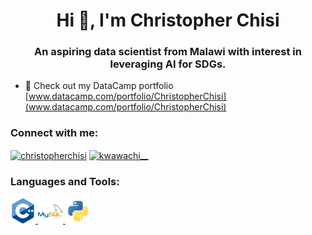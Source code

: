 <h1 align="center">Hi 👋, I'm Christopher Chisi</h1>
<h3 align="center">An aspiring data scientist from Malawi with interest in leveraging AI for SDGs.</h3>

- 📄 Check out my DataCamp portfolio [www.datacamp.com/portfolio/ChristopherChisi](www.datacamp.com/portfolio/ChristopherChisi)

<h3 align="left">Connect with me:</h3>
<p align="left">
<a href="https://linkedin.com/in/christopherchisi" target="blank"><img align="center" src="https://raw.githubusercontent.com/rahuldkjain/github-profile-readme-generator/master/src/images/icons/Social/linked-in-alt.svg" alt="christopherchisi" height="30" width="40" /></a>
<a href="https://instagram.com/kwawachi__" target="blank"><img align="center" src="https://raw.githubusercontent.com/rahuldkjain/github-profile-readme-generator/master/src/images/icons/Social/instagram.svg" alt="kwawachi__" height="30" width="40" /></a>
</p>

<h3 align="left">Languages and Tools:</h3>
<p align="left"> <a href="https://www.w3schools.com/cpp/" target="_blank" rel="noreferrer"> <img src="https://raw.githubusercontent.com/devicons/devicon/master/icons/cplusplus/cplusplus-original.svg" alt="cplusplus" width="40" height="40"/> </a> <a href="https://www.mysql.com/" target="_blank" rel="noreferrer"> <img src="https://raw.githubusercontent.com/devicons/devicon/master/icons/mysql/mysql-original-wordmark.svg" alt="mysql" width="40" height="40"/> </a> <a href="https://www.python.org" target="_blank" rel="noreferrer"> <img src="https://raw.githubusercontent.com/devicons/devicon/master/icons/python/python-original.svg" alt="python" width="40" height="40"/> </a> </p>
